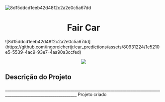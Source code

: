 ![8d15ddcd1eeb42d48f2c2a2e0c5a67dd](https://github.com/ingoreichertjr/car_predictions/assets/80931224/19eba9b5-dc5c-410f-ac68-bd7c918e7e02)

 <h1 align="center"> Fair Car </h1>![8d15ddcd1eeb42d48f2c2a2e0c5a67dd](https://github.com/ingoreichertjr/car_predictions/assets/80931224/1e5210e5-5539-4ac9-93e7-4aa90a3ccfed)

<p align="center">
<img loading="lazy" src="http://img.shields.io/static/v1?label=STATUS&message=EM%20DESENVOLVIMENTO&color=GREEN&style=for-the-badge"/>
</p>

<h2>Descrição do Projeto</h2>
__________________________________________________________________________________________________________________
Projeto criado 
